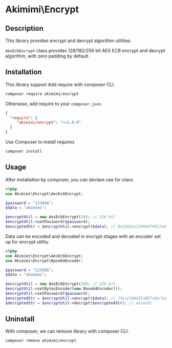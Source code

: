 Akimimi\Encrypt
================================================================

## Description

This library provides encrypt and decrypt algorithm utilities.

`AesEcbEncrypt` class provides 128/192/256 bit AES ECB encrypt and decrypt algorithm, 
with zero padding by default.

## Installation

This library support Add require with composer CLI.
```bash
composer require akimimi/encrypt
```
Otherwise, add require to your `composer.json`.
```json
{
  "require": {
     "akimimi/encrypt": ">=1.0.0"
  }
}
```

Use Composer to install requires
```bash
composer install
```

## Usage

After installation by composer, you can declare use for class.
```php
<?php
use Akimimi\Encrypt\AesEcbEncrypt;

$password = "123456";
$data = "akimimi";

$encryptUtil = new AesEcbEncrypt(16); // 128 bit
$encryptUtil->setPassword($password);
$encryptedStr = $encryptUtil->encrypt($data); // 0x2582ec23698d74912c044ef3e29ac86b
```

Data can be encoded and decoded in encrypt stages with an encoder set up for encrypt utility.

```php
<?php
use Akimimi\Encrypt\AesEcbEncrypt;
use Akimimi\Encrypt\Base64Encoder;

$password = "123456";
$data = "akimimi";

$encryptUtil = new AesEcbEncrypt(16); // 128 bit
$encryptUtil->setBytesEncoder(new Base64Encoder());
$encryptUtil->setPassword($password);
$encryptedStr = $encryptUtil->encrypt($data); // JYLsI2mNdJEsBE7z4prIaw==
$decryptedStr = $encryptUtil->decrypt($encryptedStr); // akimimi
```

## Uninstall

With composer, we can remove library with composer CLI.
```bash
composer remove akimimi/encrypt
```
